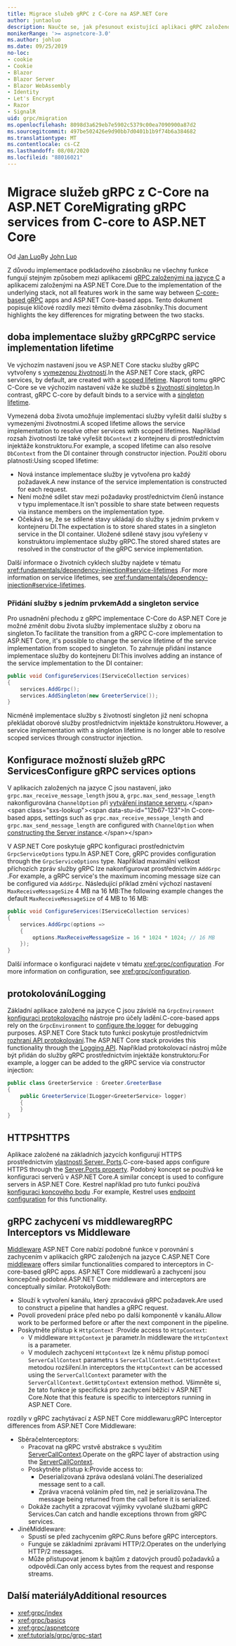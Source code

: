 ```yaml
---
title: Migrace služeb gRPC z C-Core na ASP.NET Core
author: juntaoluo
description: Naučte se, jak přesunout existující aplikaci gRPC založenou na jazyce C a spustit ji nad ASP.NET Core Stack.
monikerRange: '>= aspnetcore-3.0'
ms.author: johluo
ms.date: 09/25/2019
no-loc:
- cookie
- Cookie
- Blazor
- Blazor Server
- Blazor WebAssembly
- Identity
- Let's Encrypt
- Razor
- SignalR
uid: grpc/migration
ms.openlocfilehash: 8098d3a629eb7e5902c5379c00ea7090900a87d2
ms.sourcegitcommit: 497be502426e9d90bb7d0401b1b9f74b6a384682
ms.translationtype: MT
ms.contentlocale: cs-CZ
ms.lasthandoff: 08/08/2020
ms.locfileid: "88016021"
---
```

# <a name="migrating-grpc-services-from-c-core-to-aspnet-core"></a><span data-ttu-id="12b67-103">Migrace služeb gRPC z C-Core na ASP.NET Core</span><span class="sxs-lookup"><span data-stu-id="12b67-103">Migrating gRPC services from C-core to ASP.NET Core</span></span>

<span data-ttu-id="12b67-104">Od [Jan Luo](https://github.com/juntaoluo)</span><span class="sxs-lookup"><span data-stu-id="12b67-104">By [John Luo](https://github.com/juntaoluo)</span></span>

<span data-ttu-id="12b67-105">Z důvodu implementace podkladového zásobníku ne všechny funkce fungují stejným způsobem mezi aplikacemi [gRPC založenými na jazyce C](https://grpc.io/blog/grpc-stacks) a aplikacemi založenými na ASP.NET Core.</span><span class="sxs-lookup"><span data-stu-id="12b67-105">Due to the implementation of the underlying stack, not all features work in the same way between [C-core-based gRPC](https://grpc.io/blog/grpc-stacks) apps and ASP.NET Core-based apps.</span></span> <span data-ttu-id="12b67-106">Tento dokument popisuje klíčové rozdíly mezi těmito dvěma zásobníky.</span><span class="sxs-lookup"><span data-stu-id="12b67-106">This document highlights the key differences for migrating between the two stacks.</span></span>

## <a name="grpc-service-implementation-lifetime"></a><span data-ttu-id="12b67-107">doba implementace služby gRPC</span><span class="sxs-lookup"><span data-stu-id="12b67-107">gRPC service implementation lifetime</span></span>

<span data-ttu-id="12b67-108">Ve výchozím nastavení jsou ve ASP.NET Core stacku služby gRPC vytvořeny s [vymezenou životností](xref:fundamentals/dependency-injection#service-lifetimes).</span><span class="sxs-lookup"><span data-stu-id="12b67-108">In the ASP.NET Core stack, gRPC services, by default, are created with a [scoped lifetime](xref:fundamentals/dependency-injection#service-lifetimes).</span></span> <span data-ttu-id="12b67-109">Naproti tomu gRPC C-Core se ve výchozím nastavení váže ke službě s [životností singleton](xref:fundamentals/dependency-injection#service-lifetimes).</span><span class="sxs-lookup"><span data-stu-id="12b67-109">In contrast, gRPC C-core by default binds to a service with a [singleton lifetime](xref:fundamentals/dependency-injection#service-lifetimes).</span></span>

<span data-ttu-id="12b67-110">Vymezená doba života umožňuje implementaci služby vyřešit další služby s vymezenými životnostmi.</span><span class="sxs-lookup"><span data-stu-id="12b67-110">A scoped lifetime allows the service implementation to resolve other services with scoped lifetimes.</span></span> <span data-ttu-id="12b67-111">Například rozsah životnosti lze také vyřešit `DbContext` z kontejneru di prostřednictvím injektáže konstruktoru.</span><span class="sxs-lookup"><span data-stu-id="12b67-111">For example, a scoped lifetime can also resolve `DbContext` from the DI container through constructor injection.</span></span> <span data-ttu-id="12b67-112">Použití oboru platnosti:</span><span class="sxs-lookup"><span data-stu-id="12b67-112">Using scoped lifetime:</span></span>

* <span data-ttu-id="12b67-113">Nová instance implementace služby je vytvořena pro každý požadavek.</span><span class="sxs-lookup"><span data-stu-id="12b67-113">A new instance of the service implementation is constructed for each request.</span></span>
* <span data-ttu-id="12b67-114">Není možné sdílet stav mezi požadavky prostřednictvím členů instance v typu implementace.</span><span class="sxs-lookup"><span data-stu-id="12b67-114">It isn't possible to share state between requests via instance members on the implementation type.</span></span>
* <span data-ttu-id="12b67-115">Očekává se, že se sdílené stavy ukládají do služby s jedním prvkem v kontejneru DI.</span><span class="sxs-lookup"><span data-stu-id="12b67-115">The expectation is to store shared states in a singleton service in the DI container.</span></span> <span data-ttu-id="12b67-116">Uložené sdílené stavy jsou vyřešeny v konstruktoru implementace služby gRPC.</span><span class="sxs-lookup"><span data-stu-id="12b67-116">The stored shared states are resolved in the constructor of the gRPC service implementation.</span></span>

<span data-ttu-id="12b67-117">Další informace o životních cyklech služby najdete v tématu <xref:fundamentals/dependency-injection#service-lifetimes> .</span><span class="sxs-lookup"><span data-stu-id="12b67-117">For more information on service lifetimes, see <xref:fundamentals/dependency-injection#service-lifetimes>.</span></span>

### <a name="add-a-singleton-service"></a><span data-ttu-id="12b67-118">Přidání služby s jedním prvkem</span><span class="sxs-lookup"><span data-stu-id="12b67-118">Add a singleton service</span></span>

<span data-ttu-id="12b67-119">Pro usnadnění přechodu z gRPC implementace C-Core do ASP.NET Core je možné změnit dobu života služby implementace služby z oboru na singleton.</span><span class="sxs-lookup"><span data-stu-id="12b67-119">To facilitate the transition from a gRPC C-core implementation to ASP.NET Core, it's possible to change the service lifetime of the service implementation from scoped to singleton.</span></span> <span data-ttu-id="12b67-120">To zahrnuje přidání instance implementace služby do kontejneru DI:</span><span class="sxs-lookup"><span data-stu-id="12b67-120">This involves adding an instance of the service implementation to the DI container:</span></span>

```csharp
public void ConfigureServices(IServiceCollection services)
{
    services.AddGrpc();
    services.AddSingleton(new GreeterService());
}
```

<span data-ttu-id="12b67-121">Nicméně implementace služby s životností singleton již není schopna překládat oborové služby prostřednictvím injektáže konstruktoru.</span><span class="sxs-lookup"><span data-stu-id="12b67-121">However, a service implementation with a singleton lifetime is no longer able to resolve scoped services through constructor injection.</span></span>

## <a name="configure-grpc-services-options"></a><span data-ttu-id="12b67-122">Konfigurace možností služeb gRPC Services</span><span class="sxs-lookup"><span data-stu-id="12b67-122">Configure gRPC services options</span></span>

<span data-ttu-id="12b67-123">V aplikacích založených na jazyce C jsou nastavení, jako `grpc.max_receive_message_length` jsou a, `grpc.max_send_message_length` nakonfigurována `ChannelOption` při [vytváření instance serveru](https://grpc.io/grpc/csharp/api/Grpc.Core.Server.html#Grpc_Core_Server__ctor_System_Collections_Generic_IEnumerable_Grpc_Core_ChannelOption__).</span><span class="sxs-lookup"><span data-stu-id="12b67-123">In C-core-based apps, settings such as `grpc.max_receive_message_length` and `grpc.max_send_message_length` are configured with `ChannelOption` when [constructing the Server instance](https://grpc.io/grpc/csharp/api/Grpc.Core.Server.html#Grpc_Core_Server__ctor_System_Collections_Generic_IEnumerable_Grpc_Core_ChannelOption__).</span></span>

<span data-ttu-id="12b67-124">V ASP.NET Core poskytuje gRPC konfiguraci prostřednictvím `GrpcServiceOptions` typu.</span><span class="sxs-lookup"><span data-stu-id="12b67-124">In ASP.NET Core, gRPC provides configuration through the `GrpcServiceOptions` type.</span></span> <span data-ttu-id="12b67-125">Například maximální velikost příchozích zpráv služby gRPC lze nakonfigurovat prostřednictvím `AddGrpc` .</span><span class="sxs-lookup"><span data-stu-id="12b67-125">For example, a gRPC service's the maximum incoming message size can be configured via `AddGrpc`.</span></span> <span data-ttu-id="12b67-126">Následující příklad změní výchozí nastavení `MaxReceiveMessageSize` 4 MB na 16 MB:</span><span class="sxs-lookup"><span data-stu-id="12b67-126">The following example changes the default `MaxReceiveMessageSize` of 4 MB to 16 MB:</span></span>

```csharp
public void ConfigureServices(IServiceCollection services)
{
    services.AddGrpc(options =>
    {
        options.MaxReceiveMessageSize = 16 * 1024 * 1024; // 16 MB
    });
}
```

<span data-ttu-id="12b67-127">Další informace o konfiguraci najdete v tématu <xref:grpc/configuration> .</span><span class="sxs-lookup"><span data-stu-id="12b67-127">For more information on configuration, see <xref:grpc/configuration>.</span></span>

## <a name="logging"></a><span data-ttu-id="12b67-128">protokolování</span><span class="sxs-lookup"><span data-stu-id="12b67-128">Logging</span></span>

<span data-ttu-id="12b67-129">Základní aplikace založené na jazyce C jsou závislé na `GrpcEnvironment` [konfiguraci protokolovacího](https://grpc.io/grpc/csharp/api/Grpc.Core.GrpcEnvironment.html?q=size#Grpc_Core_GrpcEnvironment_SetLogger_Grpc_Core_Logging_ILogger_) nástroje pro účely ladění.</span><span class="sxs-lookup"><span data-stu-id="12b67-129">C-core-based apps rely on the `GrpcEnvironment` to [configure the logger](https://grpc.io/grpc/csharp/api/Grpc.Core.GrpcEnvironment.html?q=size#Grpc_Core_GrpcEnvironment_SetLogger_Grpc_Core_Logging_ILogger_) for debugging purposes.</span></span> <span data-ttu-id="12b67-130">ASP.NET Core Stack tuto funkci poskytuje prostřednictvím [rozhraní API protokolování](xref:fundamentals/logging/index).</span><span class="sxs-lookup"><span data-stu-id="12b67-130">The ASP.NET Core stack provides this functionality through the [Logging API](xref:fundamentals/logging/index).</span></span> <span data-ttu-id="12b67-131">Například protokolovací nástroj může být přidán do služby gRPC prostřednictvím injektáže konstruktoru:</span><span class="sxs-lookup"><span data-stu-id="12b67-131">For example, a logger can be added to the gRPC service via constructor injection:</span></span>

```csharp
public class GreeterService : Greeter.GreeterBase
{
    public GreeterService(ILogger<GreeterService> logger)
    {
    }
}
```

## <a name="https"></a><span data-ttu-id="12b67-132">HTTPS</span><span class="sxs-lookup"><span data-stu-id="12b67-132">HTTPS</span></span>

<span data-ttu-id="12b67-133">Aplikace založené na základních jazycích konfigurují HTTPS prostřednictvím [vlastnosti Server. Ports](https://grpc.io/grpc/csharp/api/Grpc.Core.Server.html#Grpc_Core_Server_Ports).</span><span class="sxs-lookup"><span data-stu-id="12b67-133">C-core-based apps configure HTTPS through the [Server.Ports property](https://grpc.io/grpc/csharp/api/Grpc.Core.Server.html#Grpc_Core_Server_Ports).</span></span> <span data-ttu-id="12b67-134">Podobný koncept se používá ke konfiguraci serverů v ASP.NET Core.</span><span class="sxs-lookup"><span data-stu-id="12b67-134">A similar concept is used to configure servers in ASP.NET Core.</span></span> <span data-ttu-id="12b67-135">Kestrel například pro tuto funkci používá [konfiguraci koncového bodu](xref:fundamentals/servers/kestrel#endpoint-configuration) .</span><span class="sxs-lookup"><span data-stu-id="12b67-135">For example, Kestrel uses [endpoint configuration](xref:fundamentals/servers/kestrel#endpoint-configuration) for this functionality.</span></span>

## <a name="grpc-interceptors-vs-middleware"></a><span data-ttu-id="12b67-136">gRPC zachycení vs middleware</span><span class="sxs-lookup"><span data-stu-id="12b67-136">gRPC Interceptors vs Middleware</span></span>

<span data-ttu-id="12b67-137">[Middleware](xref:fundamentals/middleware/index) ASP.NET Core nabízí podobné funkce v porovnání s zachycením v aplikacích gRPC založených na jazyce C.</span><span class="sxs-lookup"><span data-stu-id="12b67-137">ASP.NET Core [middleware](xref:fundamentals/middleware/index) offers similar functionalities compared to interceptors in C-core-based gRPC apps.</span></span> <span data-ttu-id="12b67-138">ASP.NET Core middlewarů a zachycení jsou koncepčně podobné.</span><span class="sxs-lookup"><span data-stu-id="12b67-138">ASP.NET Core middleware and interceptors are conceptually similar.</span></span> <span data-ttu-id="12b67-139">Protokoly</span><span class="sxs-lookup"><span data-stu-id="12b67-139">Both:</span></span>

* <span data-ttu-id="12b67-140">Slouží k vytvoření kanálu, který zpracovává gRPC požadavek.</span><span class="sxs-lookup"><span data-stu-id="12b67-140">Are used to construct a pipeline that handles a gRPC request.</span></span>
* <span data-ttu-id="12b67-141">Povolí provedení práce před nebo po další komponentě v kanálu.</span><span class="sxs-lookup"><span data-stu-id="12b67-141">Allow work to be performed before or after the next component in the pipeline.</span></span>
* <span data-ttu-id="12b67-142">Poskytněte přístup k `HttpContext` :</span><span class="sxs-lookup"><span data-stu-id="12b67-142">Provide access to `HttpContext`:</span></span>
  * <span data-ttu-id="12b67-143">V middleware `HttpContext` je parametr.</span><span class="sxs-lookup"><span data-stu-id="12b67-143">In middleware the `HttpContext` is a parameter.</span></span>
  * <span data-ttu-id="12b67-144">V modulech zachycení `HttpContext` lze k němu přistup pomocí `ServerCallContext` parametru s `ServerCallContext.GetHttpContext` metodou rozšíření.</span><span class="sxs-lookup"><span data-stu-id="12b67-144">In interceptors the `HttpContext` can be accessed using the `ServerCallContext` parameter with the `ServerCallContext.GetHttpContext` extension method.</span></span> <span data-ttu-id="12b67-145">Všimněte si, že tato funkce je specifická pro zachycení běžící v ASP.NET Core.</span><span class="sxs-lookup"><span data-stu-id="12b67-145">Note that this feature is specific to interceptors running in ASP.NET Core.</span></span>

<span data-ttu-id="12b67-146">rozdíly v gRPC zachytávací z ASP.NET Core middlewaru:</span><span class="sxs-lookup"><span data-stu-id="12b67-146">gRPC Interceptor differences from ASP.NET Core Middleware:</span></span>

* <span data-ttu-id="12b67-147">Sběrače</span><span class="sxs-lookup"><span data-stu-id="12b67-147">Interceptors:</span></span>
  * <span data-ttu-id="12b67-148">Pracovat na gRPC vrstvě abstrakce s využitím [ServerCallContext](https://grpc.io/grpc/csharp/api/Grpc.Core.ServerCallContext.html).</span><span class="sxs-lookup"><span data-stu-id="12b67-148">Operate on the gRPC layer of abstraction using the [ServerCallContext](https://grpc.io/grpc/csharp/api/Grpc.Core.ServerCallContext.html).</span></span>
  * <span data-ttu-id="12b67-149">Poskytněte přístup k:</span><span class="sxs-lookup"><span data-stu-id="12b67-149">Provide access to:</span></span>
    * <span data-ttu-id="12b67-150">Deserializovaná zpráva odeslaná volání.</span><span class="sxs-lookup"><span data-stu-id="12b67-150">The deserialized message sent to a call.</span></span>
    * <span data-ttu-id="12b67-151">Zpráva vracená voláním před tím, než je serializována.</span><span class="sxs-lookup"><span data-stu-id="12b67-151">The message being returned from the call before it is serialized.</span></span>
  * <span data-ttu-id="12b67-152">Dokáže zachytit a zpracovat výjimky vyvolané službami gRPC Services.</span><span class="sxs-lookup"><span data-stu-id="12b67-152">Can catch and handle exceptions thrown from gRPC services.</span></span>
* <span data-ttu-id="12b67-153">Jiné</span><span class="sxs-lookup"><span data-stu-id="12b67-153">Middleware:</span></span>
  * <span data-ttu-id="12b67-154">Spustí se před zachycením gRPC.</span><span class="sxs-lookup"><span data-stu-id="12b67-154">Runs before gRPC interceptors.</span></span>
  * <span data-ttu-id="12b67-155">Funguje se základními zprávami HTTP/2.</span><span class="sxs-lookup"><span data-stu-id="12b67-155">Operates on the underlying HTTP/2 messages.</span></span>
  * <span data-ttu-id="12b67-156">Může přistupovat jenom k bajtům z datových proudů požadavků a odpovědí.</span><span class="sxs-lookup"><span data-stu-id="12b67-156">Can only access bytes from the request and response streams.</span></span>

## <a name="additional-resources"></a><span data-ttu-id="12b67-157">Další materiály</span><span class="sxs-lookup"><span data-stu-id="12b67-157">Additional resources</span></span>

* <xref:grpc/index>
* <xref:grpc/basics>
* <xref:grpc/aspnetcore>
* <xref:tutorials/grpc/grpc-start>
